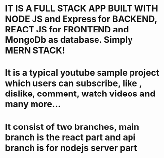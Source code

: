 # IT IS A FULL STACK APP BUILT WITH NODE JS and Express for BACKEND, REACT JS for FRONTEND and MongoDb as database. Simply MERN STACK!

# It is a typical youtube sample project which users can subscribe, like , dislike, comment, watch videos and many more...
# It consist of two branches, main branch is the react part and api branch is for nodejs  server part

